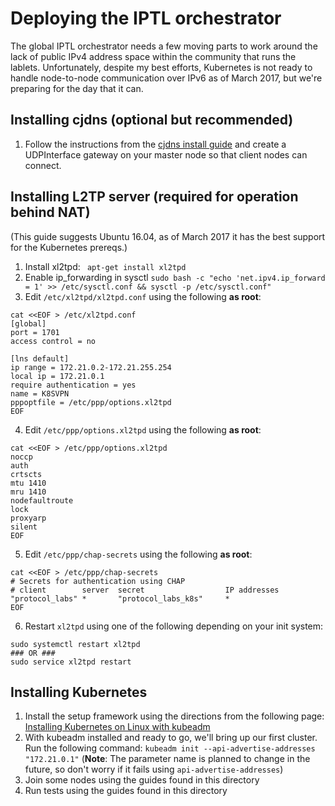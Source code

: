 Deploying the IPTL orchestrator
===

The global IPTL orchestrator needs a few moving parts to work around the lack of public IPv4 address space within the community that runs the lablets. Unfortunately, despite my best efforts, Kubernetes is not ready to handle node-to-node communication over IPv6 as of March 2017, but we're preparing for the day that it can.

Installing cjdns (optional but recommended)
---
1. Follow the instructions from the [cjdns install guide](https://github.com/cjdelisle/cjdns#how-to-install-cjdns) and create a UDPInterface gateway on your master node so that client nodes can connect.

Installing L2TP server (required for operation behind NAT)
---
(This guide suggests Ubuntu 16.04, as of March 2017 it has the best support for the Kubernetes prereqs.)

1. Install xl2tpd: ` apt-get install xl2tpd`
1. Enable ip_forwarding in sysctl `sudo bash -c "echo 'net.ipv4.ip_forward = 1' >> /etc/sysctl.conf && sysctl -p /etc/sysctl.conf"`
1. Edit `/etc/xl2tpd/xl2tpd.conf` using the following **as root**:
```
cat <<EOF > /etc/xl2tpd.conf
[global]
port = 1701
access control = no

[lns default]
ip range = 172.21.0.2-172.21.255.254
local ip = 172.21.0.1
require authentication = yes
name = K8SVPN
pppoptfile = /etc/ppp/options.xl2tpd
EOF
```
4. Edit `/etc/ppp/options.xl2tpd` using the following **as root**:
```
cat <<EOF > /etc/ppp/options.xl2tpd
noccp
auth
crtscts
mtu 1410
mru 1410
nodefaultroute
lock
proxyarp
silent
EOF
```
5. Edit `/etc/ppp/chap-secrets` using the following **as root**:
```
cat <<EOF > /etc/ppp/chap-secrets
# Secrets for authentication using CHAP
# client        server  secret                  IP addresses
"protocol_labs" *       "protocol_labs_k8s"     *
EOF
```
6. Restart `xl2tpd` using one of the following depending on your init system:
```
sudo systemctl restart xl2tpd
### OR ###
sudo service xl2tpd restart
```

Installing Kubernetes
---


1. Install the setup framework using the directions from the following page: [Installing Kubernetes on Linux with kubeadm](https://kubernetes.io/docs/getting-started-guides/kubeadm/)
1. With kubeadm installed and ready to go, we'll bring up our first cluster. Run the following command: `kubeadm init --api-advertise-addresses "172.21.0.1"` (**Note**: The parameter name is planned to change in the future, so don't worry if it fails using `api-advertise-addresses`)
1. Join some nodes using the guides found in this directory
1. Run tests using the guides found in this directory
